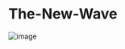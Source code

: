 # The-New-Wave

![image](https://user-images.githubusercontent.com/127770697/235158802-526967bb-42ef-4c5d-aafe-0c253cd47c35.png)
